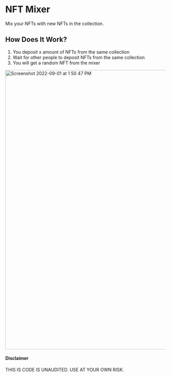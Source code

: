 # NFT Mixer
Mix your NFTs with new NFTs in the collection.

## How Does It Work?
1. You deposit x amount of NFTs from the same collection
2. Wait for other people to deposit NFTs from the same collection
3. You will get a random NFT from the mixer 

<img width="875" alt="Screenshot 2022-09-01 at 1 50 47 PM" src="https://user-images.githubusercontent.com/26431906/187980005-d28cd68f-d12b-4c4a-b55a-c86cbeefaac2.png">

#### Disclaimer
THIS IS CODE IS UNAUDITED. USE AT YOUR OWN RISK. 
